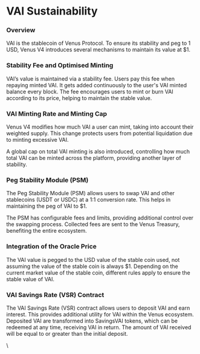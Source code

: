 # VAI Sustainability

### Overview

VAI is the stablecoin of Venus Protocol. To ensure its stability and peg to 1 USD, Venus V4 introduces several mechanisms to maintain its value at $1.

### Stability Fee and Optimised Minting

VAI’s value is maintained via a stability fee. Users pay this fee when repaying minted VAI. It gets added continuously to the user's VAI minted balance every block. The fee encourages users to mint or burn VAI according to its price, helping to maintain the stable value.

### VAI Minting Rate and Minting Cap

Venus V4 modifies how much VAI a user can mint, taking into account their weighted supply. This change protects users from potential liquidation due to minting excessive VAI.

A global cap on total VAI minting is also introduced, controlling how much total VAI can be minted across the platform, providing another layer of stability.

### Peg Stability Module (PSM)

The Peg Stability Module (PSM) allows users to swap VAI and other stablecoins (USDT or USDC) at a 1:1 conversion rate. This helps in maintaining the peg of VAI to $1.

The PSM has configurable fees and limits, providing additional control over the swapping process. Collected fees are sent to the Venus Treasury, benefiting the entire ecosystem.

### Integration of the Oracle Price

The VAI value is pegged to the USD value of the stable coin used, not assuming the value of the stable coin is always $1. Depending on the current market value of the stable coin, different rules apply to ensure the stable value of VAI.

### VAI Savings Rate (VSR) Contract

The VAI Savings Rate (VSR) contract allows users to deposit VAI and earn interest. This provides additional utility for VAI within the Venus ecosystem. Deposited VAI are transformed into SavingsVAI tokens, which can be redeemed at any time, receiving VAI in return. The amount of VAI received will be equal to or greater than the initial deposit.

\
